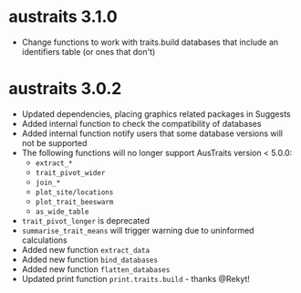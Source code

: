 # austraits 3.1.0
- Change functions to work with traits.build databases that include an identifiers table (or ones that don't)

# austraits 3.0.2
- Updated dependencies, placing graphics related packages in Suggests
- Added internal function to check the compatibility of databases
- Added internal function notify users that some database versions will not be supported
- The following functions will no longer support AusTraits version < 5.0.0:
    - `extract_*` 
    - `trait_pivot_wider`
    - `join_*`
    - `plot_site/locations`
    - `plot_trait_beeswarm`
    - `as_wide_table`
- `trait_pivot_longer` is deprecated
- `summarise_trait_means` will trigger warning due to uninformed calculations
- Added new function `extract_data`
- Added new function `bind_databases`
- Added new function `flatten_databases`
- Updated print function `print.traits.build` - thanks @Rekyt!